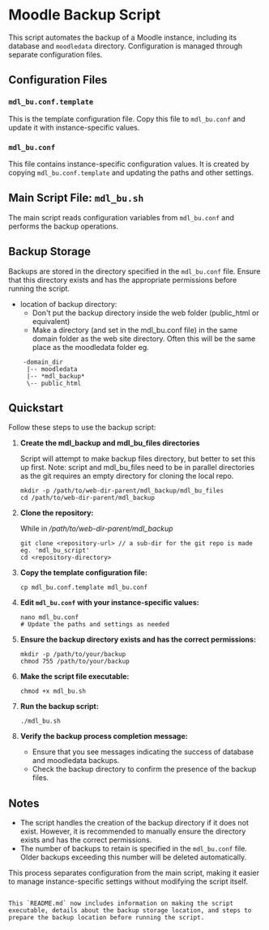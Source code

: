 # Moodle Backup Script

This script automates the backup of a Moodle instance, including its database and `moodledata` directory. Configuration is managed through separate configuration files.

## Configuration Files

### `mdl_bu.conf.template`
This is the template configuration file. Copy this file to `mdl_bu.conf` and update it with instance-specific values.

### `mdl_bu.conf`
This file contains instance-specific configuration values. It is created by copying `mdl_bu.conf.template` and updating the paths and other settings.

## Main Script File: `mdl_bu.sh`
The main script reads configuration variables from `mdl_bu.conf` and performs the backup operations.

## Backup Storage
Backups are stored in the directory specified in the `mdl_bu.conf` file. Ensure that this directory exists and has the appropriate permissions before running the script. 
- location of backup directory:
   - Don't put the backup directory inside the web folder (public_html or equivalent)
   - Make a directory (and set in the mdl_bu.conf file) in the same domain folder as the web site directory. Often this will be the same place as the moodledata folder 
   eg.
```
    -domain_dir
     |-- moodledata
     |-- *mdl_backup*
     \-- public_html
```

## Quickstart

Follow these steps to use the backup script:

1. **Create the mdl_backup and mdl_bu_files directories**

   Script will attempt to make backup files directory, but better to set this up first.
   Note: script and mdl_bu_files need to be in parallel directories as the git requires an empty directory for cloning the local repo.
   ```
   mkdir -p /path/to/web-dir-parent/mdl_backup/mdl_bu_files
   cd /path/to/web-dir-parent/mdl_backup
   ```

2. **Clone the repository:**

   While in */path/to/web-dir-parent/mdl_backup*
   ``` 
   git clone <repository-url> // a sub-dir for the git repo is made eg. 'mdl_bu_script'
   cd <repository-directory>
   ```

2. **Copy the template configuration file:**
   ```
   cp mdl_bu.conf.template mdl_bu.conf
   ```

3. **Edit `mdl_bu.conf` with your instance-specific values:**
   ```
   nano mdl_bu.conf
   # Update the paths and settings as needed
   ```

4. **Ensure the backup directory exists and has the correct permissions:**
   ```
   mkdir -p /path/to/your/backup
   chmod 755 /path/to/your/backup
   ```

5. **Make the script file executable:**
   ```
   chmod +x mdl_bu.sh
   ```

6. **Run the backup script:**
   ```
   ./mdl_bu.sh
   ```

7. **Verify the backup process completion message:**
   - Ensure that you see messages indicating the success of database and moodledata backups.
   - Check the backup directory to confirm the presence of the backup files.

## Notes
- The script handles the creation of the backup directory if it does not exist. However, it is recommended to manually ensure the directory exists and has the correct permissions.
- The number of backups to retain is specified in the `mdl_bu.conf` file. Older backups exceeding this number will be deleted automatically.

This process separates configuration from the main script, making it easier to manage instance-specific settings without modifying the script itself.
```

This `README.md` now includes information on making the script executable, details about the backup storage location, and steps to prepare the backup location before running the script.